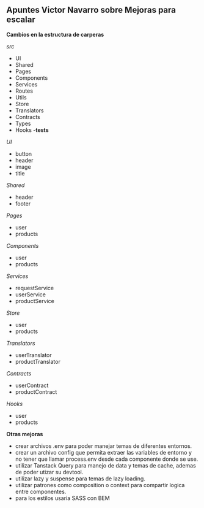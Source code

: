 ## Apuntes Victor Navarro sobre Mejoras para escalar

**Cambios en la estructura de carperas**

*src*
  - UI
  - Shared
  - Pages
  - Components
  - Services
  - Routes
  - Utils
  - Store
  - Translators
  - Contracts
  - Types
  - Hooks
  -__tests__
  
*UI*

  - button
  - header
  - image
  - title

*Shared*
 - header
 - footer

*Pages*

  - user
  - products

*Components*
 - user
 - products

*Services* 

 - requestService
 - userService
 - productService


*Store*
  - user
  - products  

*Translators*
 - userTranslator
 - productTranslator

*Contracts*
- userContract
- productContract

*Hooks*

- user
- products

**Otras mejoras**

- crear archivos .env para poder manejar temas de diferentes entornos.
- crear un archivo config que permita extraer las variables de entorno y no tener que llamar process.env desde cada componente donde se use.
- utilizar Tanstack Query para manejo de data y temas de cache, ademas de poder utizar su devtool.
- utilizar lazy y suspense para temas de lazy loading.
- utilizar patrones como composition o context para compartir logica entre componentes.
- para los estilos usaria SASS con BEM

